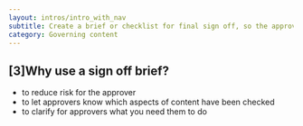 ```yaml
---
layout: intros/intro_with_nav
subtitle: Create a brief or checklist for final sign off, so the approver knows what they need to do.
category: Governing content
---
```


## [3]Why use a sign off brief?

- to reduce risk for the approver
- to let approvers know which aspects of content have been checked
- to clarify for approvers what you need them to do
